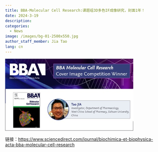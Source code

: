 ```yaml
---
title: BBA-Molecular Cell Research:课题组3D多色IF成像研究，封面1年！
date: 2024-3-19
description: 
categories:
  - News
image: /images/bg-01-2500x550.jpg
author_staff_member: Jia Tao
lang: cn
---
```


![](/images/0319.jpg)


链接：https://www.sciencedirect.com/journal/biochimica-et-biophysica-acta-bba-molecular-cell-research

